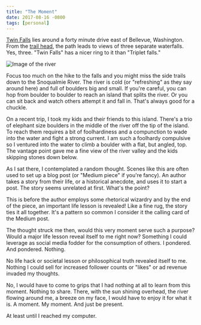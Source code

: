 ```yaml
---
title: "The Moment"
date: 2017-08-16 -0800
tags: [personal]
---
```


[Twin Falls](http://www.wta.org/go-hiking/hikes/twin-falls-state-park) lies around a forty minute drive east of Bellevue, Washington. From the [trail head](https://goo.gl/maps/Z3wQEg62xzB2), the path leads to views of three separate waterfalls. Yes, three. "Twin Falls" has a nicer ring to it than "Triplet falls."

![Image of the river](https://user-images.githubusercontent.com/19977/28849245-1241ec3a-76cb-11e7-9d80-b5e9f8fc555d.png)

Focus too much on the hike to the falls and you might miss the side trails down to the Snoqualmie River. The river is cold (or "refreshing" as they say around here) and full of boulders big and small. If you're careful, you can hop from boulder to boulder to reach an island that splits the river. Or you can sit back and watch others attempt it and fall in. That's always good for a chuckle.

On a recent trip, I took my kids and their friends to this island. There's a trio of elephant size boulders in the middle of the river off the tip of the island. To reach them requires a bit of foolhardiness and a compunction to wade into the water and fight a strong current. I am such a foolhardy compulsive so I ventured into the water to climb a boulder with a flat, but angled, top. The vantage point gave me a fine view of the river valley and the kids skipping stones down below.

As I sat there, I contemplated a random thought. Scenes like this are often used to set up a blog post (or "Medium piece" if you're fancy). An author takes a story from their life, or a historical anecdote, and uses it to start a post. The story seems unrelated at first. What's the point?

This is before the author employs some rhetorical wizardry and by the end of the piece, an important life lesson is revealed! Like a fine rug, the story ties it all together. It's a pattern so common I consider it the calling card of the Medium post.

The thought struck me then, would this very moment serve such a purpose? Would a major life lesson reveal itself to me right now? Something I could leverage as social media fodder for the consumption of others. I pondered. And pondered. Nothing.

No life hack or societal lesson or philosophical truth revealed itself to me. Nothing I could sell for increased follower counts or "likes" or ad revenue invaded my thoughts.

No, I would have to come to grips that I had nothing at all to learn from this moment. Nothing to share. There, with the sun shining overhead, the river flowing around me, a breeze on my face, I would have to enjoy it for what it is. A moment. My moment. And just be present.

At least until I reached my computer.
